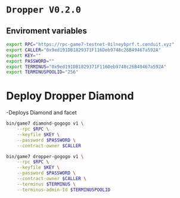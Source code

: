 # `Dropper V0.2.0`

## Enviroment variables
``` bash
export RPC="https://rpc-game7-testnet-0ilneybprf.t.conduit.xyz"
export CALLER="0x9ed191DB1829371F116Deb9748c26B49467a592A"
export KEY=""
export PASSWORD=""
export TERMINUS="0x9ed191DB1829371F116Deb9748c26B49467a592A"
export TERMINUSPOOLID="256"
```

# Deploy Dropper Diamond
-Deploys Diamond and facet

```bash
bin/game7 diamond-gogogo v1 \
    --rpc $RPC \
    --keyfile $KEY \
    --password $PASSWORD \
    --contract-owner $CALLER
```

```bash
bin/game7 dropper-gogogo v1 \
    --rpc $RPC \
    --keyfile $KEY \
    --password $PASSWORD \
    --contract-owner $CALLER \
    --terminus $TERMINUS \
    --terminus-admin-Id $TERMINUSPOOLID

```